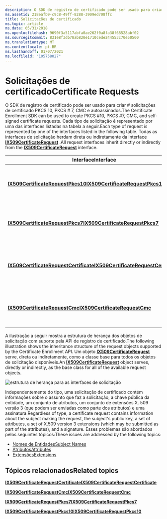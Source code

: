 ```yaml
---
description: O SDK de registro de certificado pode ser usado para criar \# solicitações de certificado PKCS 10, PKCS \# 7, CMC e autoassinados.
ms.assetid: 218eafb9-c9c8-49ff-8288-3909ed708ffc
title: Solicitações de certificado
ms.topic: article
ms.date: 05/31/2018
ms.openlocfilehash: 9690f3a5117abfa0ae262f0a8fa38f68528abf02
ms.sourcegitcommit: 831e8f3db78ab820e1710cede244553c70e50500
ms.translationtype: MT
ms.contentlocale: pt-BR
ms.lasthandoff: 01/07/2021
ms.locfileid: "105758027"
---
```

# <a name="certificate-requests"></a><span data-ttu-id="a4fc9-103">Solicitações de certificado</span><span class="sxs-lookup"><span data-stu-id="a4fc9-103">Certificate Requests</span></span>

<span data-ttu-id="a4fc9-104">O SDK de registro de certificado pode ser usado para criar \# solicitações de certificado PKCS 10, PKCS \# 7, CMC e autoassinados.</span><span class="sxs-lookup"><span data-stu-id="a4fc9-104">The Certificate Enrollment SDK can be used to create PKCS \#10, PKCS \#7, CMC, and self-signed certificate requests.</span></span> <span data-ttu-id="a4fc9-105">Cada tipo de solicitação é representado por uma das interfaces listadas na tabela a seguir.</span><span class="sxs-lookup"><span data-stu-id="a4fc9-105">Each type of request is represented by one of the interfaces listed in the following table.</span></span> <span data-ttu-id="a4fc9-106">Todas as interfaces de solicitação herdam direta ou indiretamente da interface [**IX509CertificateRequest**](/windows/desktop/api/CertEnroll/nn-certenroll-ix509certificaterequest) .</span><span class="sxs-lookup"><span data-stu-id="a4fc9-106">All request interfaces inherit directly or indirectly from the [**IX509CertificateRequest**](/windows/desktop/api/CertEnroll/nn-certenroll-ix509certificaterequest) interface.</span></span> 

| <span data-ttu-id="a4fc9-107">Interface</span><span class="sxs-lookup"><span data-stu-id="a4fc9-107">Interface</span></span>                                                                        | <span data-ttu-id="a4fc9-108">Descrição</span><span class="sxs-lookup"><span data-stu-id="a4fc9-108">Description</span></span>                                                                                                                                |
|----------------------------------------------------------------------------------|--------------------------------------------------------------------------------------------------------------------------------------------|
| [<span data-ttu-id="a4fc9-109">**IX509CertificateRequestPkcs10**</span><span class="sxs-lookup"><span data-stu-id="a4fc9-109">**IX509CertificateRequestPkcs10**</span></span>](/windows/desktop/api/CertEnroll/nn-certenroll-ix509certificaterequestpkcs10)           | <span data-ttu-id="a4fc9-110">Representa uma \# solicitação PKCS 10.</span><span class="sxs-lookup"><span data-stu-id="a4fc9-110">Represents a PKCS \#10 request.</span></span> <span data-ttu-id="a4fc9-111">Essa interface herda de [**IX509CertificateRequest**](/windows/desktop/api/CertEnroll/nn-certenroll-ix509certificaterequest).</span><span class="sxs-lookup"><span data-stu-id="a4fc9-111">This interface inherits from [**IX509CertificateRequest**](/windows/desktop/api/CertEnroll/nn-certenroll-ix509certificaterequest).</span></span>                   |
| [<span data-ttu-id="a4fc9-112">**IX509CertificateRequestPkcs7**</span><span class="sxs-lookup"><span data-stu-id="a4fc9-112">**IX509CertificateRequestPkcs7**</span></span>](/windows/desktop/api/CertEnroll/nn-certenroll-ix509certificaterequestpkcs7)             | <span data-ttu-id="a4fc9-113">Representa uma \# solicitação PKCS 7.</span><span class="sxs-lookup"><span data-stu-id="a4fc9-113">Represents a PKCS \#7 request.</span></span> <span data-ttu-id="a4fc9-114">Essa interface herda de [**IX509CertificateRequest**](/windows/desktop/api/CertEnroll/nn-certenroll-ix509certificaterequest).</span><span class="sxs-lookup"><span data-stu-id="a4fc9-114">This interface inherits from [**IX509CertificateRequest**](/windows/desktop/api/CertEnroll/nn-certenroll-ix509certificaterequest).</span></span>                    |
| [<span data-ttu-id="a4fc9-115">**IX509CertificateRequestCertificate**</span><span class="sxs-lookup"><span data-stu-id="a4fc9-115">**IX509CertificateRequestCertificate**</span></span>](/windows/desktop/api/CertEnroll/nn-certenroll-ix509certificaterequestcertificate) | <span data-ttu-id="a4fc9-116">Representa um certificado autoassinado.</span><span class="sxs-lookup"><span data-stu-id="a4fc9-116">Represents a self-signed certificate.</span></span> <span data-ttu-id="a4fc9-117">Essa interface herda de [**IX509CertificateRequestPkcs10**](/windows/desktop/api/CertEnroll/nn-certenroll-ix509certificaterequestpkcs10).</span><span class="sxs-lookup"><span data-stu-id="a4fc9-117">This interface inherits from [**IX509CertificateRequestPkcs10**](/windows/desktop/api/CertEnroll/nn-certenroll-ix509certificaterequestpkcs10).</span></span> |
| [<span data-ttu-id="a4fc9-118">**IX509CertificateRequestCmc**</span><span class="sxs-lookup"><span data-stu-id="a4fc9-118">**IX509CertificateRequestCmc**</span></span>](/windows/desktop/api/CertEnroll/nn-certenroll-ix509certificaterequestcmc)                 | <span data-ttu-id="a4fc9-119">Representa uma solicitação CMC.</span><span class="sxs-lookup"><span data-stu-id="a4fc9-119">Represents a CMC request.</span></span> <span data-ttu-id="a4fc9-120">Essa interface herda de [**IX509CertificateRequestPkcs7**](/windows/desktop/api/CertEnroll/nn-certenroll-ix509certificaterequestpkcs7).</span><span class="sxs-lookup"><span data-stu-id="a4fc9-120">This interface inherits from [**IX509CertificateRequestPkcs7**](/windows/desktop/api/CertEnroll/nn-certenroll-ix509certificaterequestpkcs7).</span></span>               |



 

<span data-ttu-id="a4fc9-121">A ilustração a seguir mostra a estrutura de herança dos objetos de solicitação com suporte pela API de registro de certificado.</span><span class="sxs-lookup"><span data-stu-id="a4fc9-121">The following illustration shows the inheritance structure of the request objects supported by the Certificate Enrollment API.</span></span> <span data-ttu-id="a4fc9-122">Um objeto [**IX509CertificateRequest**](/windows/desktop/api/CertEnroll/nn-certenroll-ix509certificaterequest) serve, direta ou indiretamente, como a classe base para todos os objetos de solicitação disponíveis.</span><span class="sxs-lookup"><span data-stu-id="a4fc9-122">An [**IX509CertificateRequest**](/windows/desktop/api/CertEnroll/nn-certenroll-ix509certificaterequest) object serves, directly or indirectly, as the base class for all of the available request objects.</span></span>

![estrutura de herança para as interfaces de solicitação](images/certificate-request-inheritance.png)

<span data-ttu-id="a4fc9-124">Independentemente do tipo, uma solicitação de certificado contém informações sobre o assunto que faz a solicitação, a chave pública da entidade, um conjunto de atributos, um conjunto de extensões X. 509 versão 3 (que podem ser enviadas como parte dos atributos) e uma assinatura.</span><span class="sxs-lookup"><span data-stu-id="a4fc9-124">Regardless of type, a certificate request contains information about the subject making the request, the subject's public key, a set of attributes, a set of X.509 version 3 extensions (which may be submitted as part of the attributes), and a signature.</span></span> <span data-ttu-id="a4fc9-125">Esses problemas são abordados pelos seguintes tópicos:</span><span class="sxs-lookup"><span data-stu-id="a4fc9-125">These issues are addressed by the following topics:</span></span>

-   [<span data-ttu-id="a4fc9-126">Nomes de Entidades</span><span class="sxs-lookup"><span data-stu-id="a4fc9-126">Subject Names</span></span>](subject-names.md)
-   [<span data-ttu-id="a4fc9-127">Atributos</span><span class="sxs-lookup"><span data-stu-id="a4fc9-127">Attributes</span></span>](attributes.md)
-   [<span data-ttu-id="a4fc9-128">Extensões</span><span class="sxs-lookup"><span data-stu-id="a4fc9-128">Extensions</span></span>](extensions.md)

## <a name="related-topics"></a><span data-ttu-id="a4fc9-129">Tópicos relacionados</span><span class="sxs-lookup"><span data-stu-id="a4fc9-129">Related topics</span></span>

<dl> <dt>

[<span data-ttu-id="a4fc9-130">**IX509CertificateRequestCertificate**</span><span class="sxs-lookup"><span data-stu-id="a4fc9-130">**IX509CertificateRequestCertificate**</span></span>](/windows/desktop/api/CertEnroll/nn-certenroll-ix509certificaterequestcertificate)
</dt> <dt>

[<span data-ttu-id="a4fc9-131">**IX509CertificateRequestCmc**</span><span class="sxs-lookup"><span data-stu-id="a4fc9-131">**IX509CertificateRequestCmc**</span></span>](/windows/desktop/api/CertEnroll/nn-certenroll-ix509certificaterequestcmc)
</dt> <dt>

[<span data-ttu-id="a4fc9-132">**IX509CertificateRequestPkcs7**</span><span class="sxs-lookup"><span data-stu-id="a4fc9-132">**IX509CertificateRequestPkcs7**</span></span>](/windows/desktop/api/CertEnroll/nn-certenroll-ix509certificaterequestpkcs7)
</dt> <dt>

[<span data-ttu-id="a4fc9-133">**IX509CertificateRequestPkcs10**</span><span class="sxs-lookup"><span data-stu-id="a4fc9-133">**IX509CertificateRequestPkcs10**</span></span>](/windows/desktop/api/CertEnroll/nn-certenroll-ix509certificaterequestpkcs10)
</dt> </dl>

 

 



